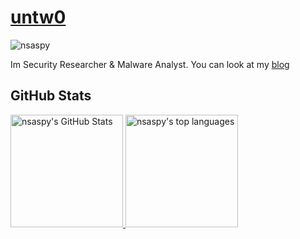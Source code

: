 # [untw0](https://untw0.github.io/) 
<!-- <img src="wave.gif" width="24px"> -->
![nsaspy](banner.png)

Im Security Researcher & Malware Analyst.
You can look at my [blog](https://untw0.github.io/)

## GitHub Stats

<a href="https://github.com/untw0">
  <img height="180em" src="https://github-readme-stats.vercel.app/api?username=untw0&show_icons=true&theme=synthwave&count_private=true" alt="nsaspy's GitHub Stats" />
  <img height="180em" src="https://github-readme-stats.vercel.app/api/top-langs/?username=UNTW0&theme=synthwave&layout=compact" 
    alt="nsaspy's top languages" />
</a>
